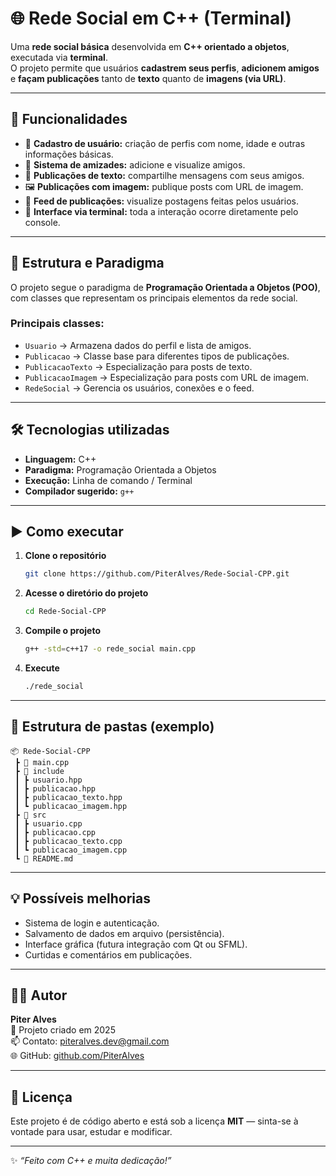 # 🌐 Rede Social em C++ (Terminal)

Uma **rede social básica** desenvolvida em **C++ orientado a objetos**, executada via **terminal**.  
O projeto permite que usuários **cadastrem seus perfis**, **adicionem amigos** e **façam publicações** tanto de **texto** quanto de **imagens (via URL)**.

---

## 🚀 Funcionalidades

- 👤 **Cadastro de usuário:** criação de perfis com nome, idade e outras informações básicas.  
- 🤝 **Sistema de amizades:** adicione e visualize amigos.  
- 📝 **Publicações de texto:** compartilhe mensagens com seus amigos.  
- 🖼️ **Publicações com imagem:** publique posts com URL de imagem.  
- 💬 **Feed de publicações:** visualize postagens feitas pelos usuários.  
- 🧭 **Interface via terminal:** toda a interação ocorre diretamente pelo console.  

---

## 🧩 Estrutura e Paradigma

O projeto segue o paradigma de **Programação Orientada a Objetos (POO)**, com classes que representam os principais elementos da rede social.

### Principais classes:
- `Usuario` → Armazena dados do perfil e lista de amigos.  
- `Publicacao` → Classe base para diferentes tipos de publicações.  
- `PublicacaoTexto` → Especialização para posts de texto.  
- `PublicacaoImagem` → Especialização para posts com URL de imagem.  
- `RedeSocial` → Gerencia os usuários, conexões e o feed.  

---

## 🛠️ Tecnologias utilizadas

- **Linguagem:** C++  
- **Paradigma:** Programação Orientada a Objetos  
- **Execução:** Linha de comando / Terminal  
- **Compilador sugerido:** `g++`  

---

## ▶️ Como executar

1. **Clone o repositório**
   ```bash
   git clone https://github.com/PiterAlves/Rede-Social-CPP.git
   ```

2. **Acesse o diretório do projeto**
   ```bash
   cd Rede-Social-CPP
   ```

3. **Compile o projeto**
   ```bash
   g++ -std=c++17 -o rede_social main.cpp
   ```

4. **Execute**
   ```bash
   ./rede_social
   ```

---

## 📁 Estrutura de pastas (exemplo)

```
📦 Rede-Social-CPP
 ┣ 📜 main.cpp
 ┣ 📂 include
 ┃ ┣ usuario.hpp
 ┃ ┣ publicacao.hpp
 ┃ ┣ publicacao_texto.hpp
 ┃ ┗ publicacao_imagem.hpp
 ┣ 📂 src
 ┃ ┣ usuario.cpp
 ┃ ┣ publicacao.cpp
 ┃ ┣ publicacao_texto.cpp
 ┃ ┗ publicacao_imagem.cpp
 ┗ 📜 README.md
```

---

## 💡 Possíveis melhorias

- Sistema de login e autenticação.  
- Salvamento de dados em arquivo (persistência).  
- Interface gráfica (futura integração com Qt ou SFML).  
- Curtidas e comentários em publicações.  

---

## 🧑‍💻 Autor

**Piter Alves**  
📅 Projeto criado em 2025  
📫 Contato: [piteralves.dev@gmail.com](mailto:piteralves.dev@gmail.com)  
🌐 GitHub: [github.com/PiterAlves](https://github.com/PiterAlves)

---

## 📝 Licença

Este projeto é de código aberto e está sob a licença **MIT** — sinta-se à vontade para usar, estudar e modificar.

---

✨ _“Feito com C++ e muita dedicação!”_

